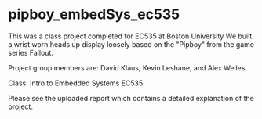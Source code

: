 pipboy_embedSys_ec535
=====================
This was a class project completed for EC535 at Boston University
We built a wrist worn heads up display loosely based on the "Pipboy"
from the game series Fallout.

Project group members are: David Klaus, Kevin Leshane, and Alex Welles

Class: Intro to Embedded Systems EC535

Please see the uploaded report which contains a detailed explanation 
of the project.
